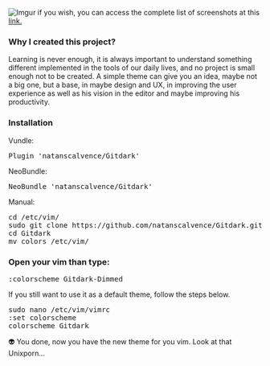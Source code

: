 ![Imgur](https://i.imgur.com/0CrBqAm.png)
if you wish, you can access the complete list of screenshots at this <a href="https://scalvence.imgur.com/all">link.</a>

### Why I created this project?

Learning is never enough, it is always important to understand something different implemented in the tools of our daily lives, and no project is small enough not to be created. A simple theme can give you an idea, maybe not a big one, but a base, in maybe design and UX, in improving the user experience as well as his vision in the editor and maybe improving his productivity.

### Installation


Vundle: <pre>Plugin 'natanscalvence/Gitdark'</pre>
NeoBundle:  

<pre>NeoBundle 'natanscalvence/Gitdark'</pre>

Manual:
<pre>
cd /etc/vim/
sudo git clone https://github.com/natanscalvence/Gitdark.git
cd Gitdark
mv colors /etc/vim/
</pre>
### Open your vim than type: 
<pre>
:colorscheme Gitdark-Dimmed
</pre>

If you still want to use it as a default theme, follow the steps below.
<pre>
sudo nano /etc/vim/vimrc
:set colorscheme
colorscheme Gitdark
</pre>

👽 You done, now you have the new theme for you vim. Look at that Unixporn...


